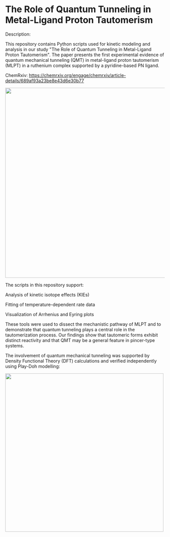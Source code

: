 # The Role of Quantum Tunneling in Metal-Ligand Proton Tautomerism

Description:

This repository contains Python scripts used for kinetic modeling and analysis in our study "The Role of Quantum Tunneling in Metal-Ligand Proton Tautomerism". The paper presents the first experimental evidence of quantum mechanical tunneling (QMT) in metal-ligand proton tautomerism (MLPT) in a ruthenium complex supported by a pyridine-based PN ligand.

ChemRxiv: https://chemrxiv.org/engage/chemrxiv/article-details/689af93a23be8e43d6e30b77

<img src="https://github.com/user-attachments/assets/7e96e159-fc38-4d0b-a482-abc1e9ba17f3" width="600">

The scripts in this repository support:

Analysis of kinetic isotope effects (KIEs)

Fitting of temperature-dependent rate data

Visualization of Arrhenius and Eyring plots

These tools were used to dissect the mechanistic pathway of MLPT and to demonstrate that quantum tunneling plays a central role in the tautomerization process. Our findings show that tautomeric forms exhibit distinct reactivity and that QMT may be a general feature in pincer-type systems.

The involvement of quantum mechanical tunneling was supported by Density Functional Theory (DFT) calculations and verified independently using Play-Doh modelling:

<img src="https://github.com/user-attachments/assets/becd0b29-6969-4aba-b019-a5d34aa0c3bd" width="500">
